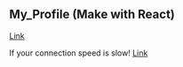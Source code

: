 ## My_Profile (Make with React)

[Link](http://jamkris.kro.kr)

If your connection speed is slow!
[Link](http://122.34.57.9:3001)
